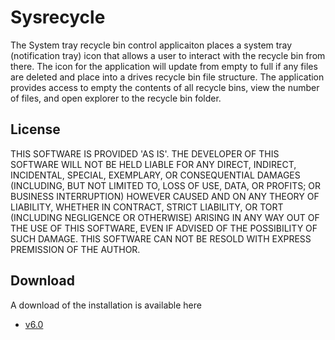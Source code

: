 # Sysrecycle
The System tray recycle bin control applicaiton places a system tray (notification tray) icon that allows a user to interact with the recycle bin from there. The icon for the application will update from empty to
full if any files are deleted and place into a drives recycle bin file structure. The application provides access to empty the contents of all recycle bins, view the number of files, and open explorer to the recycle
bin folder.

## License
THIS SOFTWARE IS PROVIDED 'AS IS'. THE DEVELOPER OF THIS SOFTWARE WILL NOT BE HELD LIABLE FOR ANY DIRECT, INDIRECT, INCIDENTAL, SPECIAL, EXEMPLARY, OR CONSEQUENTIAL DAMAGES (INCLUDING, BUT NOT LIMITED TO, LOSS OF USE, DATA, OR PROFITS; OR BUSINESS INTERRUPTION) HOWEVER CAUSED AND ON ANY THEORY OF LIABILITY, WHETHER IN CONTRACT, STRICT LIABILITY, OR TORT (INCLUDING NEGLIGENCE OR OTHERWISE) ARISING IN ANY WAY OUT OF THE USE OF THIS SOFTWARE, EVEN IF ADVISED OF THE POSSIBILITY OF SUCH DAMAGE.
THIS SOFTWARE CAN NOT BE RESOLD WITH EXPRESS PREMISSION OF THE AUTHOR.

## Download
A download of the installation is available here
- [v6.0](https://storage.googleapis.com/sysrecycle/SysRecycle.msi)
